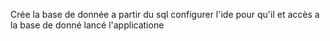 Crée la base de donnée a partir du sql
configurer l'ide pour qu'il et accès a la base de donné 
lancé l'applicatione